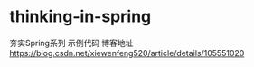 # thinking-in-spring
夯实Spring系列 示例代码
博客地址 https://blog.csdn.net/xiewenfeng520/article/details/105551020
